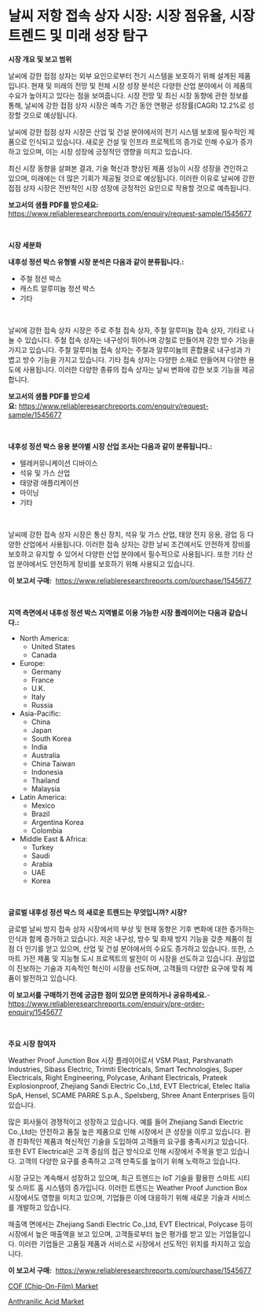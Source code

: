 <p><h1>날씨 저항 접속 상자 시장: 시장 점유율, 시장 트렌드 및 미래 성장 탐구</h1></p><p><strong>시장 개요 및 보고 범위</strong></p>
<p><p>날씨에 강한 접점 상자는 외부 요인으로부터 전기 시스템을 보호하기 위해 설계된 제품입니다. 현재 및 미래의 전망 및 전체 시장 성장 분석은 다양한 산업 분야에서 이 제품의 수요가 높아지고 있다는 점을 보여줍니다. 시장 전망 및 최신 시장 동향에 관한 정보를 통해, 날씨에 강한 접점 상자 시장은 예측 기간 동안 연평균 성장률(CAGR) 12.2%로 성장할 것으로 예상됩니다.</p><p>날씨에 강한 접점 상자 시장은 산업 및 건설 분야에서의 전기 시스템 보호에 필수적인 제품으로 인식되고 있습니다. 새로운 건설 및 인프라 프로젝트의 증가로 인해 수요가 증가하고 있으며, 이는 시장 성장에 긍정적인 영향을 미치고 있습니다.</p><p>최신 시장 동향을 살펴본 결과, 기술 혁신과 향상된 제품 성능이 시장 성장을 견인하고 있으며, 미래에는 더 많은 기회가 제공될 것으로 예상됩니다. 이러한 이유로 날씨에 강한 접점 상자 시장은 전반적인 시장 성장에 긍정적인 요인으로 작용할 것으로 예측됩니다.</p></p>
<p><strong>보고서의 샘플 PDF를 받으세요:</strong> <a href="https://www.reliableresearchreports.com/enquiry/request-sample/1545677">https://www.reliableresearchreports.com/enquiry/request-sample/1545677</a></p>
<p>&nbsp;</p>
<p><strong>시장 세분화</strong></p>
<p><strong>내후성 정션 박스 유형별 시장 분석은 다음과 같이 분류됩니다.:</strong></p>
<p><ul><li>주철 정션 박스</li><li>캐스트 알루미늄 정션 박스</li><li>기타</li></ul></p>
<p>&nbsp;</p>
<p><p>날씨에 강한 접속 상자 시장은 주로 주철 접속 상자, 주철 알루미늄 접속 상자, 기타로 나눌 수 있습니다. 주철 접속 상자는 내구성이 뛰어나며 강철로 만들어져 강한 방수 기능을 가지고 있습니다. 주철 알루미늄 접속 상자는 주철과 알루미늄의 혼합물로 내구성과 가볍고 방수 기능을 가지고 있습니다. 기타 접속 상자는 다양한 소재로 만들어져 다양한 용도에 사용됩니다. 이러한 다양한 종류의 접속 상자는 날씨 변화에 강한 보호 기능을 제공합니다.</p></p>
<p><strong>보고서의 샘플 PDF를 받으세요:</strong>&nbsp;<a href="https://www.reliableresearchreports.com/enquiry/request-sample/1545677">https://www.reliableresearchreports.com/enquiry/request-sample/1545677</a></p>
<p>&nbsp;</p>
<p><strong> 내후성 정션 박스 응용 분야별 시장 산업 조사는 다음과 같이 분류됩니다.:</strong></p>
<p><ul><li>텔레커뮤니케이션 디바이스</li><li>석유 및 가스 산업</li><li>태양광 애플리케이션</li><li>마이닝</li><li>기타</li></ul></p>
<p>&nbsp;</p>
<p><p>날씨에 강한 접속 상자 시장은 통신 장치, 석유 및 가스 산업, 태양 전지 응용, 광업 등 다양한 산업에서 사용됩니다. 이러한 접속 상자는 강한 날씨 조건에서도 안전하게 장비를 보호하고 유지할 수 있어서 다양한 산업 분야에서 필수적으로 사용됩니다. 또한 기타 산업 분야에서도 안전하게 장비를 보호하기 위해 사용되고 있습니다.</p></p>
<p><strong>이 보고서 구매:</strong>&nbsp; <a href="https://www.reliableresearchreports.com/purchase/1545677">https://www.reliableresearchreports.com/purchase/1545677</a></p>
<p>&nbsp;</p>
<p><strong>지역 측면에서 내후성 정션 박스 지역별로 이용 가능한 시장 플레이어는 다음과 같습니다.:</strong></p>
<p><ul>
    <li>
        North America:
        <ul>
            <li>United States</li>
            <li>Canada</li>
        </ul>
    </li>
    <li>
        Europe:
        <ul>
            <li>Germany</li>
            <li>France</li>
            <li>U.K.</li>
            <li>Italy</li>
            <li>Russia</li>
        </ul>
    </li>
    <li>
        Asia-Pacific:
        <ul>
            <li>China</li>
            <li>Japan</li>
            <li>South Korea</li>
            <li>India</li>
            <li>Australia</li>
            <li>China Taiwan</li>
            <li>Indonesia</li>
            <li>Thailand</li>
            <li>Malaysia</li>
        </ul>
    </li>
    <li>
        Latin America:
        <ul>
            <li>Mexico</li>
            <li>Brazil</li>
            <li>Argentina Korea</li>
            <li>Colombia</li>
        </ul>
    </li>
    <li>
        Middle East & Africa:
        <ul>
            <li>Turkey</li>
            <li>Saudi</li>
            <li>Arabia</li>
            <li>UAE</li>
            <li>Korea</li>
        </ul>
    </li>
    </ul></p>
<p>&nbsp;</p>
<p><strong>글로벌 내후성 정션 박스 의 새로운 트렌드는 무엇입니까? 시장?</strong></p>
<p><p>글로벌 날씨 방지 접속 상자 시장에서의 부상 및 현재 동향은 기후 변화에 대한 증가하는 인식과 함께 증가하고 있습니다. 저온 내구성, 방수 및 화재 방지 기능을 갖춘 제품이 점점 더 인기를 얻고 있으며, 산업 및 건설 분야에서의 수요도 증가하고 있습니다. 또한, 스마트 가전 제품 및 지능형 도시 프로젝트의 발전이 이 시장을 선도하고 있습니다. 끊임없이 진보하는 기술과 지속적인 혁신이 시장을 선도하며, 고객들의 다양한 요구에 맞춰 제품이 발전하고 있습니다.</p></p>
<p><strong>이 보고서를 구매하기 전에 궁금한 점이 있으면 문의하거나 공유하세요.</strong>- <a href="https://www.reliableresearchreports.com/enquiry/pre-order-enquiry/1545677">https://www.reliableresearchreports.com/enquiry/pre-order-enquiry/1545677</a></p>
<p>&nbsp;</p>
<p><strong>주요 시장 참여자</strong></p>
<p><p>Weather Proof Junction Box 시장 플레이어로서 VSM Plast, Parshvanath Industries, Sibass Electric, Trimiti Electricals, Smart Technologies, Super Electricals, Right Engineering, Polycase, Arihant Electricals, Prateek Explosionproof, Zhejiang Sandi Electric Co.,Ltd, EVT Electrical, Etelec Italia SpA, Hensel, SCAME PARRE S.p.A., Spelsberg, Shree Anant Enterprises 등이 있습니다.</p><p>많은 회사들이 경쟁적이고 성장하고 있습니다. 예를 들어 Zhejiang Sandi Electric Co.,Ltd는 안전하고 품질 높은 제품으로 인해 시장에서 큰 성장을 이루고 있습니다. 환경 친화적인 제품과 혁신적인 기술을 도입하여 고객들의 요구를 충족시키고 있습니다. 또한 EVT Electrical은 고객 중심의 접근 방식으로 인해 시장에서 주목을 받고 있습니다. 고객의 다양한 요구를 충족하고 고객 만족도를 높이기 위해 노력하고 있습니다.</p><p>시장 규모는 계속해서 성장하고 있으며, 최근 트렌드는 IoT 기술을 활용한 스마트 시티 및 스마트 홈 시스템의 증가입니다. 이러한 트렌드는 Weather Proof Junction Box 시장에서도 영향을 미치고 있으며, 기업들은 이에 대응하기 위해 새로운 기술과 서비스를 개발하고 있습니다.</p><p>매출액 면에서는 Zhejiang Sandi Electric Co.,Ltd, EVT Electrical, Polycase 등이 시장에서 높은 매출액을 보고 있으며, 고객들로부터 높은 평가를 받고 있는 기업들입니다. 이러한 기업들은 고품질 제품과 서비스로 시장에서 선도적인 위치를 차지하고 있습니다.</p></p>
<p><strong>이 보고서 구매:</strong>&nbsp;&nbsp;<a href="https://www.reliableresearchreports.com/purchase/1545677">https://www.reliableresearchreports.com/purchase/1545677</a></p>
<p><p><a href="https://github.com/PeterParrish5/Market-Research-Report-List-4/blob/main/cof-chip-on-film-market.md">COF (Chip-On-Film) Market</a></p><p><a href="https://changeable-paste-463.notion.site/Anthranilic-Acid-Market-Research-Report-Reveals-The-Latest-Trends-And-Opportunities-of-this-Market-f-553b19ba8cf1413a85841b6bab3897cf">Anthranilic Acid Market</a></p></p>
